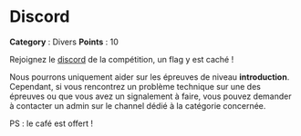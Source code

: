 # Discord

**Category** : Divers
**Points** : 10

Rejoignez le [discord](https://discord.404ctf.fr) de la compétition, un flag y est caché ! 

Nous pourrons uniquement aider sur les épreuves de niveau **introduction**. Cependant, si vous rencontrez un problème technique sur une des épreuves ou que vous avez un signalement à faire, vous pouvez demander à contacter un admin sur le channel dédié à la catégorie concernée.

PS : le café est offert !



